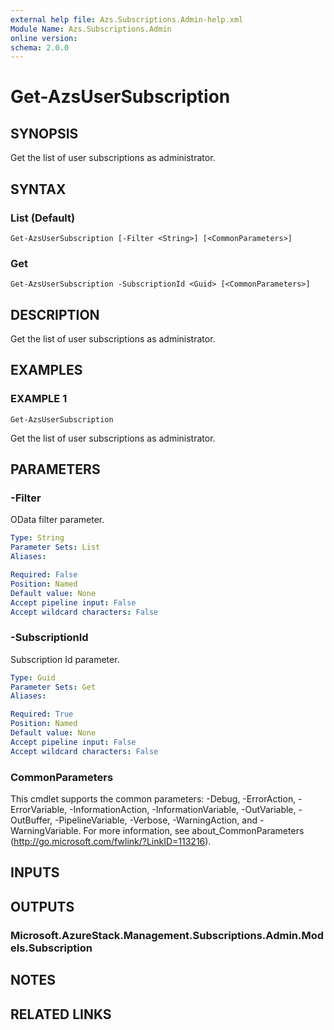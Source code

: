 ```yaml
---
external help file: Azs.Subscriptions.Admin-help.xml
Module Name: Azs.Subscriptions.Admin
online version:
schema: 2.0.0
---
```


# Get-AzsUserSubscription

## SYNOPSIS
Get the list of user subscriptions as administrator.

## SYNTAX

### List (Default)
```
Get-AzsUserSubscription [-Filter <String>] [<CommonParameters>]
```

### Get
```
Get-AzsUserSubscription -SubscriptionId <Guid> [<CommonParameters>]
```

## DESCRIPTION
Get the list of user subscriptions as administrator.

## EXAMPLES

### EXAMPLE 1
```
Get-AzsUserSubscription
```

Get the list of user subscriptions as administrator.

## PARAMETERS

### -Filter
OData filter parameter.

```yaml
Type: String
Parameter Sets: List
Aliases:

Required: False
Position: Named
Default value: None
Accept pipeline input: False
Accept wildcard characters: False
```

### -SubscriptionId
Subscription Id parameter.

```yaml
Type: Guid
Parameter Sets: Get
Aliases:

Required: True
Position: Named
Default value: None
Accept pipeline input: False
Accept wildcard characters: False
```

### CommonParameters
This cmdlet supports the common parameters: -Debug, -ErrorAction, -ErrorVariable, -InformationAction, -InformationVariable, -OutVariable, -OutBuffer, -PipelineVariable, -Verbose, -WarningAction, and -WarningVariable. For more information, see about_CommonParameters (http://go.microsoft.com/fwlink/?LinkID=113216).

## INPUTS

## OUTPUTS

### Microsoft.AzureStack.Management.Subscriptions.Admin.Models.Subscription

## NOTES

## RELATED LINKS
